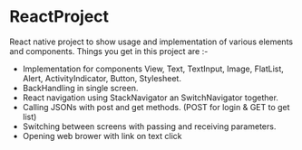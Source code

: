 # ReactProject
React native project to show usage and implementation of various elements and components.
Things you get in this project are :-
- Implementation for components View, Text, TextInput, Image, FlatList, Alert, ActivityIndicator, Button, Stylesheet.
- BackHandling in single screen.
- React navigation using StackNavigator an SwitchNavigator together.
- Calling JSONs with post and get methods. (POST for login & GET to get list)
- Switching between screens with passing and receiving parameters.
- Opening web brower with link on text click
